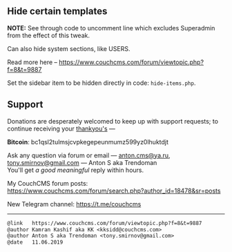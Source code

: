 ## Hide certain templates

**NOTE:** See through code to uncomment line which excludes Superadmin from the effect of this tweak.

Can also hide system sections, like USERS.

Read more here &ndash; https://www.couchcms.com/forum/viewtopic.php?f=8&t=9887

Set the sidebar item to be hidden directly in code: `hide-items.php`.

## Support

Donations are desperately welcomed to keep up with support requests; to continue receiving your [thankyou's](https://github.com/trendoman/Dignotas) &mdash;

**Bitcoin**: bc1qsl2tulmsjcvpkegepeunmumz599yz0lhuktdjt

Ask any question via forum or email &mdash; <anton.cms@ya.ru>, <tony.smirnov@gmail.com> &mdash; Anton S aka Trendoman<br>
You'll get *a good meaningful* reply within hours.

My CouchCMS forum posts: https://www.couchcms.com/forum/search.php?author_id=18478&sr=posts

New Telegram channel: https://t.me/couchcms

---

```txt
@link   https://www.couchcms.com/forum/viewtopic.php?f=8&t=9887
@author Kamran Kashif aka KK <kksidd@couchcms.com>
@author Anton S aka Trendoman <tony.smirnov@gmail.com>
@date   11.06.2019
```
